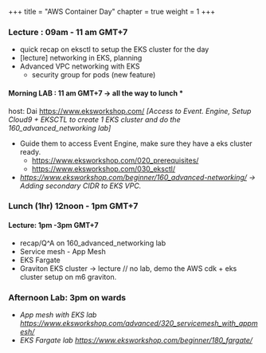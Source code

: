 +++
title = "AWS Container Day"
chapter = true
weight = 1
+++




### Lecture : 09am - 11 am GMT+7

* quick recap on eksctl to setup the EKS cluster for the day
* [lecture] networking in EKS,  planning
* Advanced VPC networking with EKS
    * security group for pods (new feature)


#### Morning LAB : 11 am  GMT+7 → all the way to lunch *
host: Dai 
https://www.eksworkshop.com/
*[Access to Event. Engine, Setup Cloud9 + EKSCTL to create 1 EKS cluster and do the 160_advanced_networking lab]*

* Guide them to access Event Engine, make sure they have a eks cluster ready.
    * https://www.eksworkshop.com/020_prerequisites/ 
    * https://www.eksworkshop.com/030_eksctl/
* *https://www.eksworkshop.com/beginner/160_advanced-networking/    → Adding secondary CIDR to EKS VPC.*


### Lunch (1hr) 12noon - 1pm  GMT+7

#### Lecture: 1pm -3pm GMT+7 

* recap/Q^A on 160_advanced_networking lab
* Service mesh - App Mesh
* EKS Fargate
*  Graviton EKS cluster → lecture // no lab, demo the AWS cdk + eks cluster setup on m6 graviton.

### Afternoon Lab: 3pm on wards

* *App mesh with EKS lab https://www.eksworkshop.com/advanced/320_servicemesh_with_appmesh/*
* *EKS Fargate lab https://www.eksworkshop.com/beginner/180_fargate/*

